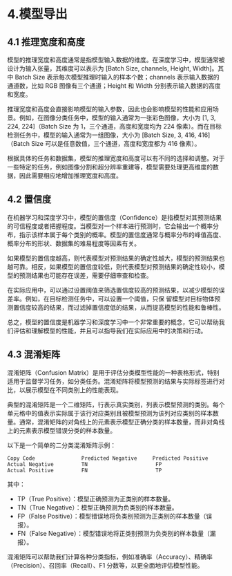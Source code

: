 # 4.模型导出

## 4.1 推理宽度和高度

模型的推理宽度和高度通常是指模型输入数据的维度。在深度学习中，模型通常被设计为输入张量，其维度可以表示为 [Batch Size, channels, Height, Width]。其中 Batch Size 表示每次模型推理时输入的样本个数；channels 表示输入数据的通道数，比如 RGB 图像有三个通道；Height 和 Width 分别表示输入数据的高度和宽度。

推理宽度和高度会直接影响模型的输入参数，因此也会影响模型的性能和应用场景。例如，在图像分类任务中，模型的输入通常为一张彩色图像，大小为 [1, 3, 224, 224]（Batch Size 为 1，三个通道，高度和宽度均为 224 像素）。而在目标检测任务中，模型的输入通常为一组图像，大小为 [Batch Size, 3, 416, 416]（Batch Size 可以是任意数值，三个通道，高度和宽度都为 416 像素）。

根据具体的任务和数据集，模型的推理宽度和高度可以有不同的选择和调整。对于一些特定的任务，例如图像分割和超分辨率重建等，模型需要处理更高维度的数据，因此需要相应地增加推理宽度和高度。



## 4.2 置信度

在机器学习和深度学习中，模型的置信度（Confidence）是指模型对其预测结果的可信程度或者把握程度。当模型对一个样本进行预测时，它会输出一个概率分布，指示该样本属于每个类别的概率。模型的置信度通常与概率分布的峰值高度、概率分布的形状、数据集的难易程度等因素有关。

如果模型的置信度越高，则代表模型对预测结果的确定性越大，模型的预测结果也越可靠。相反，如果模型的置信度较低，则代表模型对预测结果的确定性较小，模型的预测结果也可能存在误差，需要仔细审查和检查。

在实际应用中，可以通过设置阈值来筛选置信度较高的预测结果，以减少模型的误差率。例如，在目标检测任务中，可以设置一个阈值，只保 留模型对目标物体预测置信度较高的结果，而过滤掉置信度低的结果，从而提高模型的性能和鲁棒性。

总之，模型的置信度是机器学习和深度学习中一个非常重要的概念，它可以帮助我们评估和理解模型的性能，并且可以指导我们在实际应用中的决策和行动。



## 4.3 混淆矩阵

混淆矩阵（Confusion Matrix）是用于评估分类模型性能的一种表格形式，特别适用于监督学习任务，如分类任务。混淆矩阵将模型预测的结果与实际标签进行对比，以展示模型在不同类别上的性能表现。

典型的混淆矩阵是一个二维矩阵，行表示真实类别，列表示模型预测的类别。每个单元格中的值表示实际属于该行对应类别且被模型预测为该列对应类别的样本数量。通常，混淆矩阵的对角线上的元素表示模型正确分类的样本数量，而非对角线上的元素表示模型错误分类的样本数量。

以下是一个简单的二分类混淆矩阵示例：

```
Copy Code               Predicted Negative     Predicted Positive
Actual Negative         TN                      FP
Actual Positive         FN                      TP
```

其中：

- TP（True Positive）：模型正确预测为正类别的样本数量。
- TN（True Negative）：模型正确预测为负类别的样本数量。
- FP（False Positive）：模型错误地将负类别预测为正类别的样本数量（误报）。
- FN（False Negative）：模型错误地将正类别预测为负类别的样本数量（漏报）。

混淆矩阵可以帮助我们计算各种分类指标，例如准确率（Accuracy）、精确率（Precision）、召回率（Recall）、F1 分数等，以更全面地评估模型性能。
